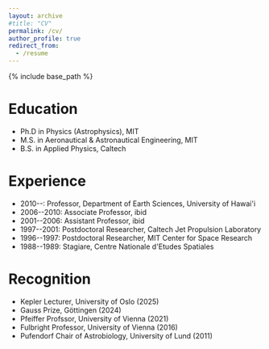 ```yaml
---
layout: archive
#title: "CV"
permalink: /cv/
author_profile: true
redirect_from:
  - /resume
---
```


{% include base_path %}

Education
======
* Ph.D in Physics (Astrophysics), MIT 
* M.S. in Aeronautical & Astronautical Engineering, MIT
* B.S. in Applied Physics, Caltech
  
Experience
======
* 2010--: Professor, Department of Earth Sciences, University of Hawai'i
* 2006--2010: Associate Professor, ibid
* 2001--2006: Assistant Professor, ibid
* 1997--2001: Postdoctoral Researcher, Caltech Jet Propulsion Laboratory
* 1996--1997: Postdoctoral Researcher, MIT Center for Space Research
* 1988--1989: Stagiare, Centre Nationale d'Etudes Spatiales
  
Recognition
======
* Kepler Lecturer, University of Oslo (2025)
* Gauss Prize, Göttingen (2024)
* Pfeiffer Profssor, University of Vienna (2021)
* Fulbright Professor, University of Vienna (2016)
* Pufendorf Chair of Astrobiology, University of Lund (2011)
  

